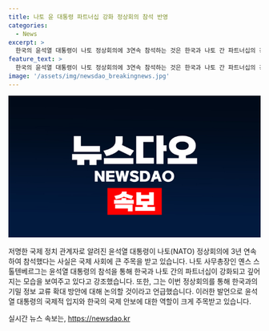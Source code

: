 ```yaml
---
title: 나토 윤 대통령 파트너십 강화 정상회의 참석 반영
categories:
  - News
excerpt: >
  한국의 윤석열 대통령이 나토 정상회의에 3연속 참석하는 것은 한국과 나토 간 파트너십의 강화를 반영한다. 나토 사무총장은 윤 대통령의 참석을 강조하며 한국과의 기밀 정보 교류 확대도 검토 중이라고 전했다.
feature_text: >
  한국의 윤석열 대통령이 나토 정상회의에 3연속 참석하는 것은 한국과 나토 간 파트너십의 강화를 반영한다. 나토 사무총장은 윤 대통령의 참석을 강조하며 한국과의 기밀 정보 교류 확대도 검토 중이라고 전했다.
image: '/assets/img/newsdao_breakingnews.jpg'
---
```


<p><img src="/assets/img/newsdao_breakingnews.jpg" alt="bookingtag 속보" /></p>

<p>저명한 국제 정치 관계자로 알려진 윤석열 대통령이 나토(NATO) 정상회의에 3년 연속하여 참석했다는 사실은 국제 사회에 큰 주목을 받고 있습니다. 나토 사무총장인 옌스 스톨텐베르그는 윤석열 대통령의 참석을 통해 한국과 나토 간의 파트너십이 강화되고 깊어지는 모습을 보여주고 있다고 강조했습니다. 또한, 그는 이번 정상회의를 통해 한국과의 기밀 정보 교류 확대 방안에 대해 논의할 것이라고 언급했습니다. 이러한 발언으로 윤석열 대통령의 국제적 입지와 한국의 국제 안보에 대한 역할이 크게 주목받고 있습니다.</p>
실시간 뉴스 속보는, <a href="https://newsdao.kr" rel="dofollow">https://newsdao.kr</a>


